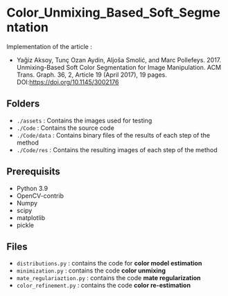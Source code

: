 # Color_Unmixing_Based_Soft_Segmentation
Implementation of the article :
- Yağiz Aksoy, Tunç Ozan Aydin, Aljoša Smolić, and Marc Pollefeys. 2017. Unmixing-Based Soft Color Segmentation for Image Manipulation. ACM Trans. Graph. 36, 2, Article 19 (April 2017), 19 pages. DOI:https://doi.org/10.1145/3002176

## Folders
- ``./assets`` : Contains the images used for testing
- ``./Code`` : Contains the source code
- ``./Code/data`` : Contains binary files of the results of each step of the method
- ``./Code/res`` : Contains the resulting images of each step of the method

## Prerequisits
- Python 3.9
- OpenCV-contrib
- Numpy
- scipy
- matplotlib
- pickle

## Files
- ``distributions.py`` : contains the code for <b>color model estimation</b>
- ``minimization.py`` : contains the code <b>color unmixing</b>
- ``mate_regulariaztion.py`` : contains the code <b>mate regularization</b>
- ``color_refinement.py`` : contains the code <b>color re-estimation</b>